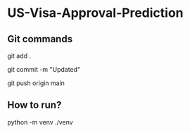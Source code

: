# US-Visa-Approval-Prediction


## Git commands

git add .

git commit -m "Updated"

git push origin main

## How to run?

python -m venv ./venv